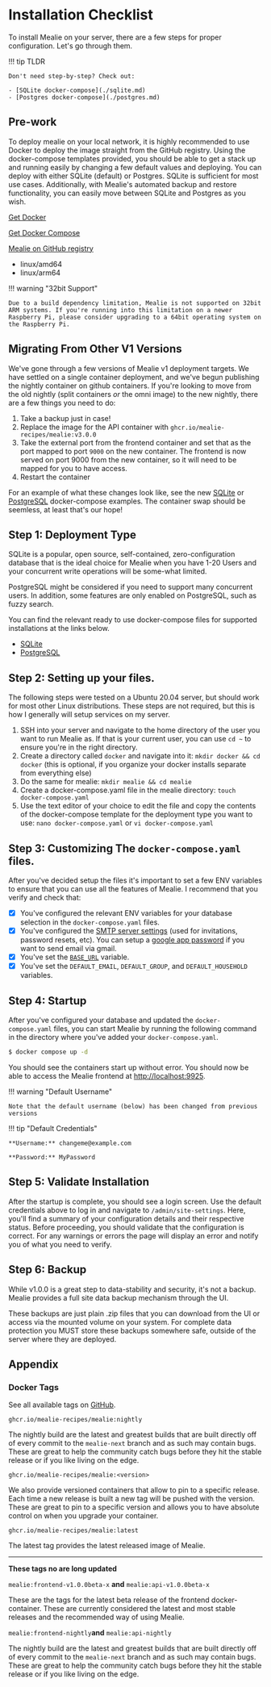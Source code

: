# Installation Checklist

To install Mealie on your server, there are a few steps for proper configuration. Let's go through them.

!!! tip TLDR

    Don't need step-by-step? Check out:

    - [SQLite docker-compose](./sqlite.md)
    - [Postgres docker-compose](./postgres.md)

## Pre-work

To deploy mealie on your local network, it is highly recommended to use Docker to deploy the image straight from the GitHub registry. Using the docker-compose templates provided, you should be able to get a stack up and running easily by changing a few default values and deploying. You can deploy with either SQLite (default) or Postgres. SQLite is sufficient for most use cases. Additionally, with Mealie's automated backup and restore functionality, you can easily move between SQLite and Postgres as you wish.

[Get Docker](https://docs.docker.com/get-docker/)

[Get Docker Compose](https://docs.docker.com/compose/install/)

[Mealie on GitHub registry](https://github.com/mealie-recipes/mealie/pkgs/container/mealie)

- linux/amd64
- linux/arm64

!!! warning "32bit Support"

    Due to a build dependency limitation, Mealie is not supported on 32bit ARM systems. If you're running into this limitation on a newer Raspberry Pi, please consider upgrading to a 64bit operating system on the Raspberry Pi.

## Migrating From Other V1 Versions

We've gone through a few versions of Mealie v1 deployment targets. We have settled on a single container deployment, and we've begun publishing the nightly container on github containers. If you're looking to move from the old nightly (split containers _or_ the omni image) to the new nightly, there are a few things you need to do:

1. Take a backup just in case!
2. Replace the image for the API container with `ghcr.io/mealie-recipes/mealie:v3.0.0`
3. Take the external port from the frontend container and set that as the port mapped to port `9000` on the new container. The frontend is now served on port 9000 from the new container, so it will need to be mapped for you to have access.
4. Restart the container

For an example of what these changes look like, see the new [SQLite](./sqlite.md) or [PostgreSQL](./postgres.md) docker-compose examples. The container swap should be seemless, at least that's our hope!

## Step 1: Deployment Type

SQLite is a popular, open source, self-contained, zero-configuration database that is the ideal choice for Mealie when you have 1-20 Users and your concurrent write operations will be some-what limited.

PostgreSQL might be considered if you need to support many concurrent users. In addition, some features are only enabled on PostgreSQL, such as fuzzy search.

You can find the relevant ready to use docker-compose files for supported installations at the links below.

- [SQLite](./sqlite.md)
- [PostgreSQL](./postgres.md)

## Step 2: Setting up your files.

The following steps were tested on a Ubuntu 20.04 server, but should work for most other Linux distributions. These steps are not required, but this is how I generally will setup services on my server.

1. SSH into your server and navigate to the home directory of the user you want to run Mealie as. If that is your current user, you can use `cd ~` to ensure you're in the right directory.
2. Create a directory called `docker` and navigate into it: `mkdir docker && cd docker` (this is optional, if you organize your docker installs separate from everything else)
3. Do the same for mealie: `mkdir mealie && cd mealie`
4. Create a docker-compose.yaml file in the mealie directory: `touch docker-compose.yaml`
5. Use the text editor of your choice to edit the file and copy the contents of the docker-compose template for the deployment type you want to use: `nano docker-compose.yaml` or `vi docker-compose.yaml`

## Step 3: Customizing The `docker-compose.yaml` files.

After you've decided setup the files it's important to set a few ENV variables to ensure that you can use all the features of Mealie. I recommend that you verify and check that:

- [x] You've configured the relevant ENV variables for your database selection in the `docker-compose.yaml` files.
- [x] You've configured the [SMTP server settings](./backend-config.md#email) (used for invitations, password resets, etc). You can setup a [google app password](https://support.google.com/accounts/answer/185833?hl=en) if you want to send email via gmail.
- [x] You've set the [`BASE_URL`](./backend-config.md#general) variable.
- [x] You've set the `DEFAULT_EMAIL`, `DEFAULT_GROUP`, and `DEFAULT_HOUSEHOLD` variables.

## Step 4: Startup

After you've configured your database and updated the `docker-compose.yaml` files, you can start Mealie by running the following command in the directory where you've added your `docker-compose.yaml`.

```bash
$ docker compose up -d
```

You should see the containers start up without error. You should now be able to access the Mealie frontend at [http://localhost:9925](http://localhost:9925).

!!! warning "Default Username"

    Note that the default username (below) has been changed from previous versions

!!! tip "Default Credentials"

    **Username:** changeme@example.com

    **Password:** MyPassword

## Step 5: Validate Installation

After the startup is complete, you should see a login screen. Use the default credentials above to log in and navigate to `/admin/site-settings`. Here, you'll find a summary of your configuration details and their respective status. Before proceeding, you should validate that the configuration is correct. For any warnings or errors the page will display an error and notify you of what you need to verify.

## Step 6: Backup

While v1.0.0 is a great step to data-stability and security, it's not a backup. Mealie provides a full site data backup mechanism through the UI.

These backups are just plain .zip files that you can download from the UI or access via the mounted volume on your system. For complete data protection you MUST store these backups somewhere safe, outside of the server where they are deployed.

## Appendix

### Docker Tags

See all available tags on [GitHub](https://github.com/mealie-recipes/mealie/pkgs/container/mealie).

`ghcr.io/mealie-recipes/mealie:nightly`

The nightly build are the latest and greatest builds that are built directly off of every commit to the `mealie-next` branch and as such may contain bugs. These are great to help the community catch bugs before they hit the stable release or if you like living on the edge.

`ghcr.io/mealie-recipes/mealie:<version>`

We also provide versioned containers that allow to pin to a specific release. Each time a new release is built a new tag will be pushed with the version. These are great to pin to a specific version and allows you to have absolute control on when you upgrade your container.

`ghcr.io/mealie-recipes/mealie:latest`

The latest tag provides the latest released image of Mealie.

---

**These tags no are long updated**

`mealie:frontend-v1.0.0beta-x` **and** `mealie:api-v1.0.0beta-x`

These are the tags for the latest beta release of the frontend docker-container. These are currently considered the latest and most stable releases and the recommended way of using Mealie.

`mealie:frontend-nightly`**and** `mealie:api-nightly`

The nightly build are the latest and greatest builds that are built directly off of every commit to the `mealie-next` branch and as such may contain bugs. These are great to help the community catch bugs before they hit the stable release or if you like living on the edge.
